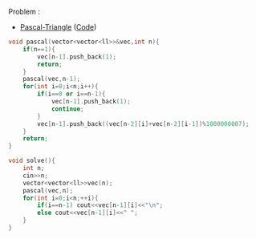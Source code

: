 Problem :
- [Pascal-Triangle](https://practice.geeksforgeeks.org/problems/pascal-triangle0652/1#)
  ([Code](https://ideone.com/heWSFk))
```c++
void pascal(vector<vector<ll>>&vec,int n){
    if(n==1){
        vec[n-1].push_back(1);
        return;
    }
    pascal(vec,n-1);
    for(int i=0;i<n;i++){
        if(i==0 or i==n-1){
            vec[n-1].push_back(1);
            continue;
        }
        vec[n-1].push_back((vec[n-2][i]+vec[n-2][i-1])%1000000007);
    }
    return;
}

void solve(){
    int n;
    cin>>n;
    vector<vector<ll>>vec(n);
    pascal(vec,n);
    for(int i=0;i<n;++i){
        if(i==n-1) cout<<vec[n-1][i]<<"\n";
        else cout<<vec[n-1][i]<<" ";
    }
}
```
